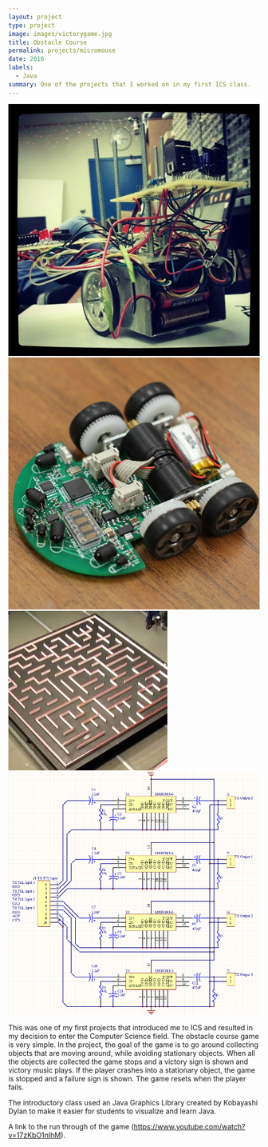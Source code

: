 ```yaml
---
layout: project
type: project
image: images/victorygame.jpg
title: Obstacle Course
permalink: projects/micromouse
date: 2016
labels:
  - Java
summary: One of the projects that I worked on in my first ICS class. 
---
```


<div class="ui small rounded images">
  <img class="ui image" src="../images/micromouse-robot.png">
  <img class="ui image" src="../images/micromouse-robot-2.jpg">
  <img class="ui image" src="../images/micromouse.jpg">
  <img class="ui image" src="../images/micromouse-circuit.png">
</div>

This was one of my first projects that introduced me to ICS and resulted in my decision to enter the Computer Science field. The obstacle course game is very simple. In the project, the goal of the game is to go around collecting objects that are moving around, while avoiding stationary objects. When all the objects are collected the game stops and a victory sign is shown and victory music plays. If the player crashes into a stationary object, the game is stopped and a failure sign is shown. The game resets when the player fails. 

The introductory class used an Java Graphics Library created by Kobayashi Dylan to make it easier for students to visualize and learn Java. 

A link to the run through of the game (https://www.youtube.com/watch?v=17zKbO1nIhM).



